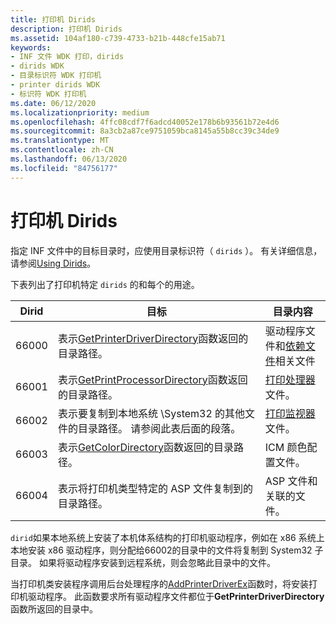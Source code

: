 ```yaml
---
title: 打印机 Dirids
description: 打印机 Dirids
ms.assetid: 104af180-c739-4733-b21b-448cfe15ab71
keywords:
- INF 文件 WDK 打印，dirids
- dirids WDK
- 目录标识符 WDK 打印机
- printer dirids WDK
- 标识符 WDK 打印机
ms.date: 06/12/2020
ms.localizationpriority: medium
ms.openlocfilehash: 4ffc08cdf7f6adcd40052e178b6b93561b72e4d6
ms.sourcegitcommit: 8a3cb2a87ce9751059bca8145a55b8cc39c34de9
ms.translationtype: MT
ms.contentlocale: zh-CN
ms.lasthandoff: 06/13/2020
ms.locfileid: "84756177"
---
```

# <a name="printer-dirids"></a>打印机 Dirids

指定 INF 文件中的目标目录时，应使用目录标识符（ `dirids` ）。 有关详细信息，请参阅[Using Dirids](https://docs.microsoft.com/windows-hardware/drivers/install/using-dirids)。

下表列出了打印机特定 `dirids` 的和每个的用途。

| Dirid | 目标 | 目录内容 |
|--|--|--|
| 66000 | 表示[GetPrinterDriverDirectory](https://docs.microsoft.com/windows/win32/printdocs/getprinterdriverdirectory)函数返回的目录路径。 | 驱动程序文件和[依赖文件](printer-inf-file-entries.md#ddk-dependent-files-gg)相关文件 |
| 66001 | 表示[GetPrintProcessorDirectory](https://docs.microsoft.com/windows/win32/printdocs/getprintprocessordirectory)函数返回的目录路径。 | [打印处理器](https://docs.microsoft.com/windows-hardware/drivers/#wdkgloss-print-processor)文件。 |
| 66002 | 表示要复制到本地系统 \System32 的其他文件的目录路径。 请参阅此表后面的段落。 | [打印监视器](https://docs.microsoft.com/windows-hardware/drivers/#wdkgloss-print-monitor)文件。 |
| 66003 | 表示[GetColorDirectory](https://docs.microsoft.com/previous-versions/windows/desktop/wcs/getcolordirectory)函数返回的目录路径。 | ICM 颜色配置文件。 |
| 66004 | 表示将打印机类型特定的 ASP 文件复制到的目录路径。 | ASP 文件和关联的文件。 |

`dirid`如果本地系统上安装了本机体系结构的打印机驱动程序，例如在 x86 系统上本地安装 x86 驱动程序，则分配给66002的目录中的文件将复制到 System32 子目录。 如果将驱动程序安装到远程系统，则会忽略此目录中的文件。

当打印机类安装程序调用后台处理程序的[AddPrinterDriverEx](https://docs.microsoft.com/windows/win32/printdocs/addprinterdriverex)函数时，将安装打印机驱动程序。 此函数要求所有驱动程序文件都位于**GetPrinterDriverDirectory**函数所返回的目录中。
